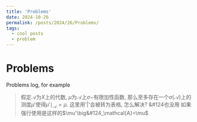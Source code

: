```yaml
---
title: 'Problems'
date: 2024-10-26
permalink: /posts/2024/26/Problems/
tags:
  - cool posts
  - problem
---
```



# Problems

Problems log, for example

> 假定$\mathcal{A}$为$X$上的代数, $\mu$为$\mathcal{A}$上$\sigma-$有限加性函数, 那么至多存在一个$\sigma(\mathcal{A})$上的测度$\mu'$使得$\mu'\mid_\mathcal{A}=\mu$.
> 这里用'|'会被转为表格, 怎么解决? 
> &#124也没用
> 如果强行使用是这样的$\mu'\big&#124_\mathcal{A}=\mu$